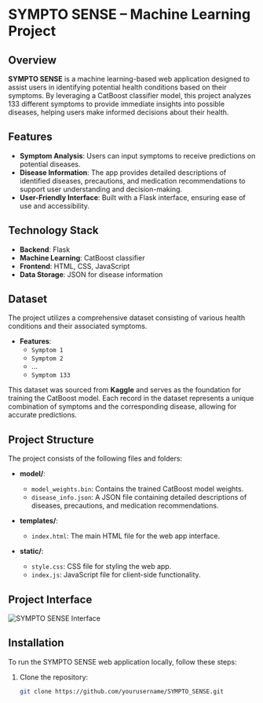 # SYMPTO SENSE – Machine Learning Project

## Overview

**SYMPTO SENSE** is a machine learning-based web application designed to assist users in identifying potential health conditions based on their symptoms. By leveraging a CatBoost classifier model, this project analyzes 133 different symptoms to provide immediate insights into possible diseases, helping users make informed decisions about their health.

## Features

- **Symptom Analysis**: Users can input symptoms to receive predictions on potential diseases.
- **Disease Information**: The app provides detailed descriptions of identified diseases, precautions, and medication recommendations to support user understanding and decision-making.
- **User-Friendly Interface**: Built with a Flask interface, ensuring ease of use and accessibility.

## Technology Stack

- **Backend**: Flask
- **Machine Learning**: CatBoost classifier
- **Frontend**: HTML, CSS, JavaScript
- **Data Storage**: JSON for disease information

## Dataset

The project utilizes a comprehensive dataset consisting of various health conditions and their associated symptoms. 

- **Features**: 
  - `Symptom 1`
  - `Symptom 2`
  - ...
  - `Symptom 133`
  
This dataset was sourced from **Kaggle** and serves as the foundation for training the CatBoost model. Each record in the dataset represents a unique combination of symptoms and the corresponding disease, allowing for accurate predictions.

## Project Structure

The project consists of the following files and folders:

- **model/**: 
  - `model_weights.bin`: Contains the trained CatBoost model weights.
  - `disease_info.json`: A JSON file containing detailed descriptions of diseases, precautions, and medication recommendations.

- **templates/**:
  - `index.html`: The main HTML file for the web app interface.

- **static/**:
  - `style.css`: CSS file for styling the web app.
  - `index.js`: JavaScript file for client-side functionality.
 
## Project Interface

![SYMPTO SENSE Interface](path/to/your/demo-image.png)

## Installation

To run the SYMPTO SENSE web application locally, follow these steps:

1. Clone the repository:
   ```bash
   git clone https://github.com/yourusername/SYMPTO_SENSE.git
